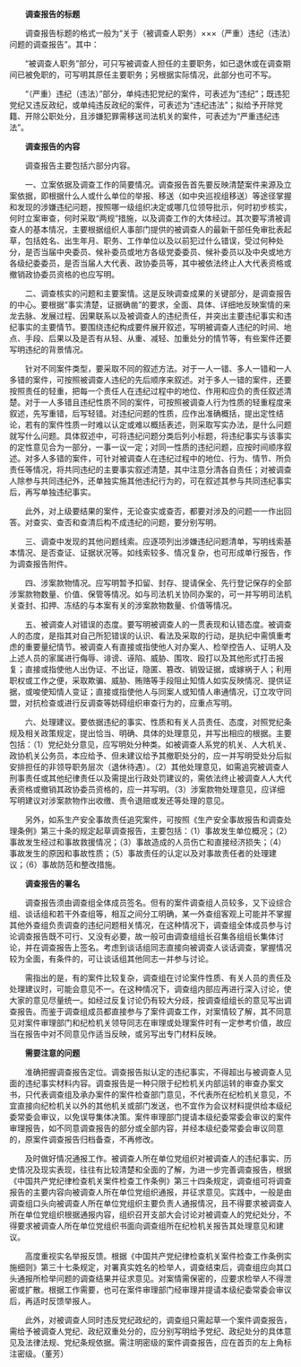 　　**调查报告的标题**

　　调查报告标题的格式一般为“关于（被调查人职务）×××（严重）违纪（违法）问题的调查报告”。其中：

　　“被调查人职务”部分，可只写被调查人担任的主要职务，如已退休或在调查期间已被免职的，可写明其原任主要职务；另根据实际情况，此部分也可不写。

　　“（严重）违纪（违法）”部分，单纯违犯党纪的案件，可表述为“违纪”；既违犯党纪又违反政纪，或单纯违反政纪的案件，可表述为“违纪违法”；拟给予开除党籍、开除公职处分，且涉嫌犯罪需移送司法机关的案件，可表述为“严重违纪违法”。

　　**调查报告的内容**

　　调查报告主要包括六部分内容。

　　一、立案依据及调查工作的简要情况。调查报告首先要反映清楚案件来源及立案依据，即根据什么人或什么单位的举报、移送（如中央巡视组移送）等途径掌握和发现的涉嫌违纪问题，按照哪一级组织决定或哪几位领导批示，何时初步核实，何时立案审查，何时采取“两规”措施，以及调查工作的大体经过。其次要写清被调查人的基本情况，主要根据组织人事部门提供的被调查人的最新干部任免审批表起草，包括姓名、出生年月、职务、工作单位以及以前犯过什么错误，受过何种处分，是否当届中央委员、候补委员或地方各级党委委员、候补委员以及中央或地方各级纪委委员，是否当届人大代表、政协委员等，其中被依法终止人大代表资格或撤销政协委员资格的也应写明。

　　二、调查核实的问题和主要案情。这是反映调查成果的关键部分，是调查报告的中心。要根据“事实清楚，证据确凿”的要求，全面、具体、详细地反映案情的来龙去脉、发展过程、因果联系以及被调查人的违纪责任，并突出主要违纪事实和违纪事实的主要情节。要围绕违纪构成要件展开叙述，写明被调查人违纪的时间、地点、手段、后果以及是否有从轻、从重、减轻、加重处分的情节等，有些案件还要写明违纪的背景情况。

　　针对不同案件类型，要采取不同的叙述方法。对于一人一错、多人一错和一人多错的案件，可按照被调查人违纪的先后顺序来叙述。对于多人一错的案件，还要按照责任的轻重，把每一个责任人在违纪过程中的地位、作用和应负的责任叙述清楚。对于一人多错且违纪性质不同的案件，可按照被调查人行为性质的轻重程度来叙述，先写重错，后写轻错。对违纪问题的性质，应作出准确概括，提出定性结论，若有的案件性质一时难以认定或难以概括表述，则采取写实办法，是什么问题就写什么问题。具体叙述中，可将违纪问题分类后列小标题，将违纪事实与该事实的定性意见合为一部分，一事一议一定；对同一性质的违纪问题，应按时间顺序叙述。对多人多错的案件，可针对被调查人在违纪过程中的地位、行为、情节、所负责任等情况，将共同违纪的主要事实叙述清楚，其中注意分清各自责任；对被调查人除参与共同违纪外，还单独实施其他违纪行为的，可在叙述其参与共同违纪事实后，再写单独违纪事实。

　　此外，对上级要结果的案件，无论查实或查否，都要对涉及的问题一一作出回答。对查实、查否和查清后构不成违纪的问题，要分别写明。

　　三、调查中发现的其他问题线索。应逐项列出涉嫌违纪问题清单，写明线索基本情况、是否查证、证据状况等。如线索较多、情况复杂，也可形成单行报告，作为调查报告附件。

　　四、涉案款物情况。应写明暂予扣留、封存、提请保全、先行登记保存的全部涉案款物数量、价值、保管等情况。如与司法机关协同办案的，可一并写明司法机关查封、扣押、冻结的与本案有关的涉案款物数量、价值等情况。

　　五、被调查人对错误的态度。要写明被调查人的一贯表现和认错态度。被调查人的态度，是指其对自己所犯错误的认识、看法及采取的行动，是执纪中需慎重考虑的重要量纪情节。被调查人有直接或指使他人对办案人、检举控告人、证明人及上述人员的家属进行侮辱、诽谤、诬陷、威胁、围攻、殴打以及其他形式打击报复；直接或指使他人出伪证、不出证，隐匿、篡改、销毁证据，或嫁祸于人；利用职权或工作之便，采取欺骗、威胁、贿赂等手段阻止知情人如实反映情况、提供证据，或唆使知情人变证；直接或指使他人与同案人或知情人串通情况，订立攻守同盟，对抗检查或进行反调查等妨碍组织审查行为的，应重点写明。

　　六、处理建议。要依据违纪的事实、性质和有关人员责任、态度，对照党纪条规及相关政策规定，提出恰当、明确、具体的处理意见，并写出相应的根据。主要包括：（1）党纪处分意见，应写明处分种类。如被调查人系党的机关、人大机关、政协机关公务员，本应给予、但未建议给予其撤职处分的，应一并写明受处分后拟安排担任的非领导职务层次（退休待遇）。（2）其他处理意见，如需追究被调查人刑事责任或其他纪律责任以及需提出行政处罚建议的，需依法终止被调查人人大代表资格或撤销其政协委员资格的，应一并写明。（3）涉案款物处理意见，应详细写明建议对涉案款物作出收缴、责令退赔或发还等处理的意见。

　　另外，如系生产安全事故责任追究案件，可按照《生产安全事故报告和调查处理条例》第三十条的规定起草调查报告，主要包括：（1）事故发生单位概况；（2）事故发生经过和事故救援情况；（3）事故造成的人员伤亡和直接经济损失；（4）事故发生的原因和事故性质；（5）事故责任的认定以及对事故责任者的处理建议；（6）事故防范和整改措施。

　　**调查报告的署名**

　　调查报告须由调查组全体成员签名。但有的案件调查组人员较多，又下设综合组、谈话组和若干外查组等，相互之间分工明确，某一外查组客观上可能并不掌握其他外查组负责调查的违纪问题相关情况，在这种情况下，调查组全体成员参与讨论调查报告既不可行、又没有必要，故一般可由调查组组长召集各组组长集体讨论，并在调查报告上签名。考虑到谈话组同志直接向被调查人谈话调查，掌握情况较为全面，有条件的，可让谈话组其他同志一并参与讨论。

　　需指出的是，有的案件比较复杂，调查组在讨论案件性质、有关人员的责任及处理建议时，可能会意见不一。在这种情况下，调查组内部应再进行深入讨论，使大家的意见尽量统一。如经过反复讨论仍有较大分歧，按调查组组长的意见写出调查报告。而鉴于调查组成员都直接参与了案件调查工作，对案情较了解，其不同意见对案件审理部门和纪检机关领导同志在审理或处理案件时有一定参考价值，故应当在报告中对不同意见作适当反映，或另写出专门材料反映。

　　**需要注意的问题**

　　准确把握调查报告定位。调查报告拟认定的违纪事实，不得超出与被调查人见面的违纪事实材料内容。调查报告是一种只限于纪检机关内部运转的审查办案文书，只代表调查组及承办案件的案件检查部门意见，不代表所在纪检机关意见，不宜直接向纪检机关以外的其他机关或部门发送，也不宜作为会议材料提供给本级纪委常委会审议，以免误导集体决策。案件审理部门提请本级纪委常委会审议的案件审理报告，如不同意调查报告的部分或全部内容，并经本级纪委常委会审议同意的，原案件调查报告归档备查，不再修改。

　　及时做好情况通报工作。被调查人所在单位党组织对被调查人的违纪事实、历史情况及现实表现，往往有比较清楚和全面的了解，为进一步完善调查报告，根据《中国共产党纪律检查机关案件检查工作条例》第三十四条规定，调查组可将调查报告的主要内容向被调查人所在单位党组织通报，并征求意见。实践中，一般是由调查组口头向被调查人所在单位党组织主要负责人通报情况，且不得要求被调查人所在单位党组织根据通报内容，组织召开支部大会讨论对被调查人的党纪处分，不得要求被调查人所在单位党组织书面向调查组所在纪检机关报告其处理意见和建议。

　　高度重视实名举报反馈。根据《中国共产党纪律检查机关案件检查工作条例实施细则》第三十七条规定，对署真实姓名的检举人，调查结束后，调查组应向其口头通报所检举问题的调查结果并征求意见。对案情需保密的，应要求检举人不得泄密或扩散。根据工作需要，也可在案件审理部门经审理并提请本级纪委常委会审议后，再适时反馈举报人。

　　此外，对被调查人同时违反党纪政纪的，调查组只需起草一个案件调查报告，需给予被调查人党纪、政纪双重处分的，应分别写明给予党纪、政纪处分的具体意见及法律法规、党纪条规依据。需注明密级的案件调查报告，应在首页的左上角标注密级。（董芳）